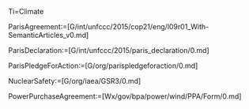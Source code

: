 Ti=Climate

ParisAgreement:=[G/int/unfccc/2015/cop21/eng/l09r01_With-SemanticArticles_v0.md]

ParisDeclaration:=[G/int/unfccc/2015/paris_declaration/0.md]

ParisPledgeForAction:=[G/org/parispledgeforaction/0.md]

NuclearSafety:=[G/org/iaea/GSR3/0.md]

PowerPurchaseAgreement:=[Wx/gov/bpa/power/wind/PPA/Form/0.md]
